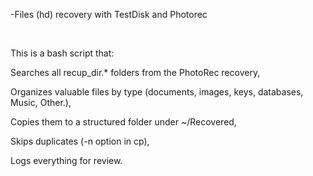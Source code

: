 -Files (hd) recovery with TestDisk and Photorec

</br>

This is a bash script that:

Searches all recup_dir.* folders from the PhotoRec recovery,

Organizes valuable files by type (documents, images, keys, databases, Music, Other.),

Copies them to a structured folder under ~/Recovered,

Skips duplicates (-n option in cp),

Logs everything for review.

